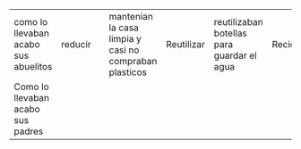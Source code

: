 <DOCTYPE html>
<html>

<head>
     <title>tabla de cultura digital </title>
</head>
<body>
<table>
<tr>
<td>como lo llevaban acabo sus abuelitos</td> 
<td>reducir<td>
                                        <td>mantenian la casa limpia y casi no compraban plasticos</td> <td>Reutilizar</td> <td>reutilizaban botellas para guardar el agua</td> <td>Reciclar</td> <td>guardaban las botellas para usar despue</td>
<tr>


<td>Como lo llevaban acabo sus padres

